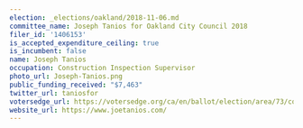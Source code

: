 ```yaml
---
election: _elections/oakland/2018-11-06.md
committee_name: Joseph Tanios for Oakland City Council 2018
filer_id: '1406153'
is_accepted_expenditure_ceiling: true
is_incumbent: false
name: Joseph Tanios
occupation: Construction Inspection Supervisor
photo_url: Joseph-Tanios.png
public_funding_received: "$7,463"
twitter_url: taniosfor
votersedge_url: https://votersedge.org/ca/en/ballot/election/area/73/contests/contest/17340/candidate/139761?&county=alameda%20county&election_authority_id=1
website_url: https://www.joetanios.com/
---
```

